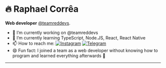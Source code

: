 # 🔥 Raphael Corrêa

**Web developer** [@teamreddevs](https://github.com/teamreddevs).

- 🔭 I’m currently working on @teamreddevs
- 🌱 I’m currently learning TypeScript, Node.JS, React, React Native
- 📫 How to reach me: 
  <a href="https://instagram.com/raphaelde.oliveira">![Instagram](https://img.shields.io/badge/-Instagram-blue?style=social&logo=instagram)</a>
  <a href="https://telegram.me/raphaeldevs">![Telegram](https://img.shields.io/badge/-Telegram-blue?style=social&logo=telegram)</a>
- 😄 Fun fact: I joined a team as a web developer without knowing how to program and learned everything afterwards 🤷

---
